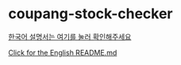 # coupang-stock-checker

[한국어 설명서는 여기를 눌러 확인해주세요](./docs/README-ko.md)

[Click for the English README.md](./docs/README-en.md)
